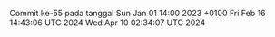 Commit ke-55 pada tanggal Sun Jan 01 14:00 2023 +0100
Fri Feb 16 14:43:06 UTC 2024
Wed Apr 10 02:34:07 UTC 2024
